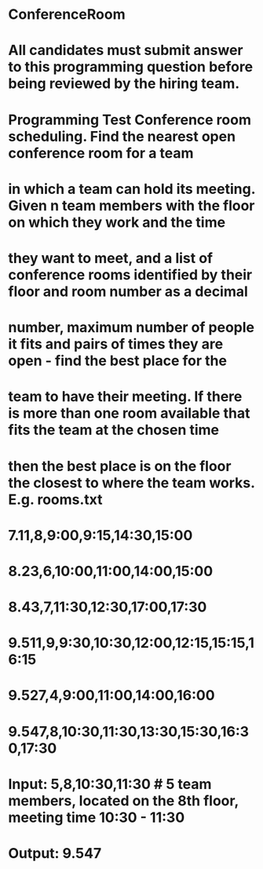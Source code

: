 # ConferenceRoom
# All candidates must submit answer to this programming question before being reviewed by the hiring team. 
# Programming Test Conference room scheduling. Find the nearest open conference room for a team 
# in which a team can hold its meeting. Given n team members with the floor on which they work and the time 
# they want to meet, and a list of conference rooms identified by their floor and room number as a decimal 
# number, maximum number of people it fits and pairs of times they are open - find the best place for the 
# team to have their meeting. If there is more than one room available that fits the team at the chosen time 
# then the best place is on the floor the closest to where the team works. E.g. rooms.txt 
# 7.11,8,9:00,9:15,14:30,15:00 
# 8.23,6,10:00,11:00,14:00,15:00 
# 8.43,7,11:30,12:30,17:00,17:30 
# 9.511,9,9:30,10:30,12:00,12:15,15:15,16:15 
# 9.527,4,9:00,11:00,14:00,16:00 
# 9.547,8,10:30,11:30,13:30,15:30,16:30,17:30 
# Input: 5,8,10:30,11:30 # 5 team members, located on the 8th floor, meeting time 10:30 - 11:30 
# Output: 9.547
